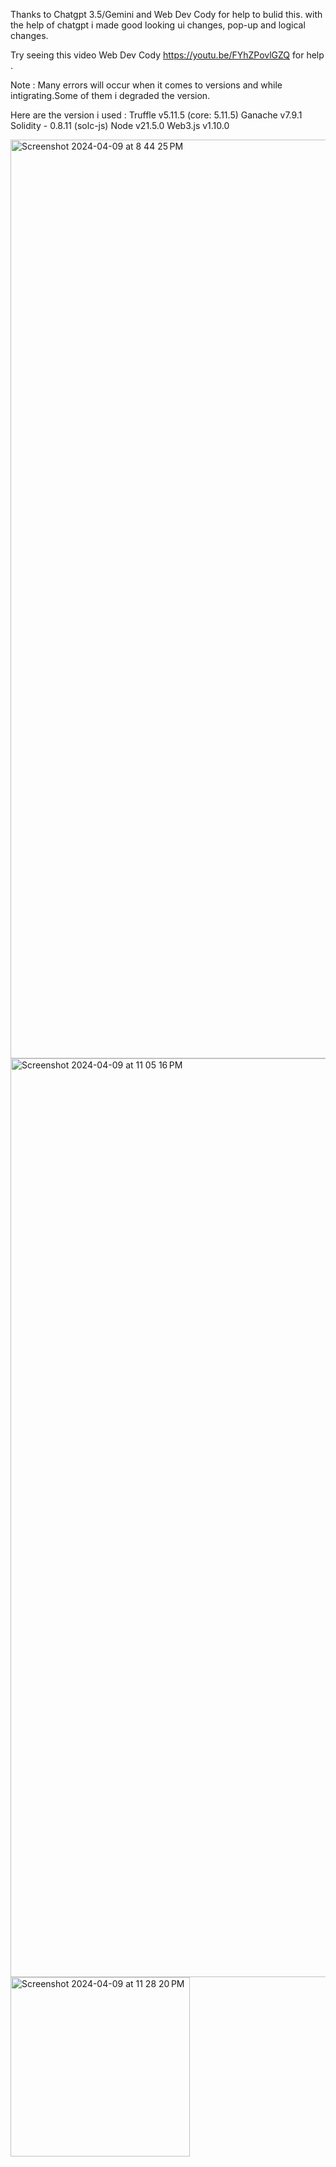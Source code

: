 Thanks to Chatgpt 3.5/Gemini and Web Dev Cody for help to bulid this. with the help of chatgpt i made good looking ui changes, pop-up and logical changes.

Try seeing this video Web Dev Cody https://youtu.be/FYhZPovlGZQ for help \.

Note : Many errors will occur when it comes to versions and while intigrating.Some of them i degraded the version.

Here are the version i used :
Truffle v5.11.5 (core: 5.11.5)
Ganache v7.9.1
Solidity - 0.8.11 (solc-js)
Node v21.5.0
Web3.js v1.10.0

<img width="1470" alt="Screenshot 2024-04-09 at 8 44 25 PM" src="https://github.com/shivacharan-zen/Baisc-Blockchain-TicketingSystem/assets/135734755/e41d0098-7486-452d-8348-6149a310c6ff">
<img width="1470" alt="Screenshot 2024-04-09 at 11 05 16 PM" src="https://github.com/shivacharan-zen/Baisc-Blockchain-TicketingSystem/assets/135734755/74ea7adf-51f0-45c2-ad5d-11738bdd1227">
<img width="287" alt="Screenshot 2024-04-09 at 11 28 20 PM" src="https://github.com/shivacharan-zen/Baisc-Blockchain-TicketingSystem/assets/135734755/20fea3c8-9dd3-4bba-8458-4d531106a957">










